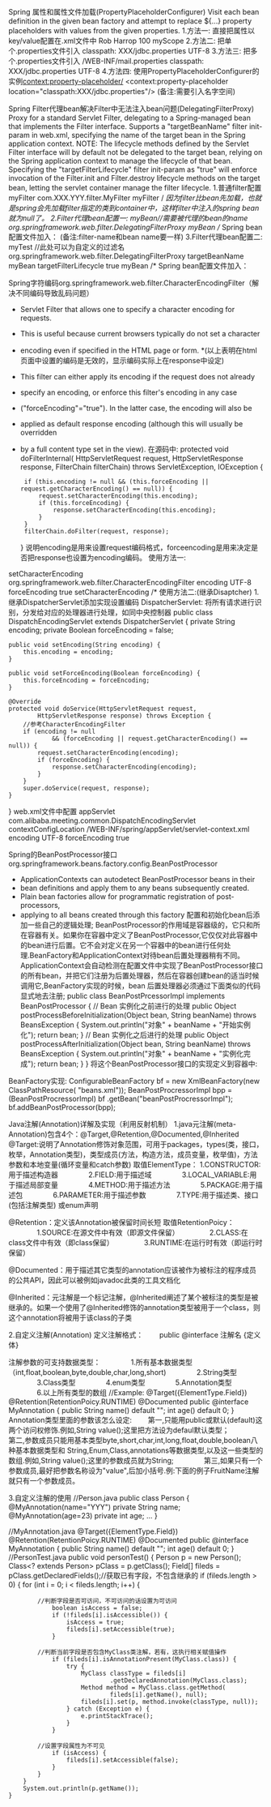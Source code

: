 Spring 属性和属性文件加载(PropertyPlaceholderConfigurer)
Visit each bean definition in the given bean factory and attempt to replace ${...} property
placeholders with values from the given properties.
1.方法一: 直接把属性以key/value配置在.xml文件中
	<bean class="org.springframework.beans.factory.config.PropertyPlaceholderConfigurer">
		<property name="properties">
			<props>
				<prop key="testBean.name">Rob Harrop</prop>
				<prop key="testBean.age">100</prop>
				<prop key="scopeName">myScope</prop>
			</props>
		</property>
	</bean>
2.方法二: 把单个.properties文件引入
	<bean class="org.springframework.beans.factory.config.PropertyPlaceholderConfigurer">
		<property name="location">
			<value>classpath: XXX/jdbc.properties</value>
		</property>
		<!-- 指定外部文件编码 -->
		<property name="fileEncoding">
      		<value>UTF-8</value>
    	</property>
	</bean>
3.方法三: 把多个.properties文件引入
	<bean class="org.springframework.beans.factory.config.PropertyPlaceholderConfigurer">
		<property name="locations">
			<list>
				<value>/WEB-INF/mail.properties</value>
    			<value>classpath: XXX/jdbc.properties</value>
			</list>
		</property>
		<!-- 指定外部文件编码 -->
		<property name="fileEncoding">
      		<value>UTF-8</value>
    	</property>
	</bean>
4.方法四: 使用PropertyPlaceholderConfigurer的实例<context:property-placeholder/>
	<context:property-placeholder location="classpath:XXX/jdbc.properties"/>
	(备注:需要引入名字空间)


Spring Filter代理bean解决Filter中无法注入bean问题(DelegatingFilterProxy)
Proxy for a standard Servlet Filter, delegating to a Spring-managed bean that
implements the Filter interface. Supports a "targetBeanName" filter init-param
in web.xml, specifying the name of the target bean in the Spring
application context.
NOTE: The lifecycle methods defined by the Servlet Filter interface
will by default not be delegated to the target bean, relying on the
Spring application context to manage the lifecycle of that bean. Specifying
the "targetFilterLifecycle" filter init-param as "true" will enforce invocation
of the Filter.init and Filter.destroy lifecycle methods
on the target bean, letting the servlet container manage the filter lifecycle.
1.普通filter配置
	<filter>
		<filter-name>myFilter</filter-name>
		<filter-class>com.XXX.YYY.filter.MyFilter</filter-class>
	</filter>
	<filter-mapping>
	    <filter-name>myFilter</filter-name>
	    <url-pattern>/*</url-pattern>
	</filter-mapping>
因为filter比bean先加载，也就是spring会先加载filter指定的类到container中，这样filter中注入的spring bean就为null了。
2.Filter代理bean配置一:
	<filter>
		<filter-name>myBean</filter-name>//需要被代理的bean的name
		<filter-class>org.springframework.web.filter.DelegatingFilterProxy</filter-class>
	</filter>
	<filter-mapping>
	    <filter-name>myBean</filter-name>
	    <url-pattern>/*</url-pattern>
	</filter-mapping>
	Spring bean配置文件加入：
	<bean id="myBean" class="com.XXX.YYYY.TestClass" />
	(备注:filter-name和bean name要一样)
3.Filter代理bean配置二:
	<filter>
		<filter-name>myTest</filter-name> //此处可以为自定义的过滤名
		<filter-class>org.springframework.web.filter.DelegatingFilterProxy</filter-class>
		<!-- 指定需要代理的bean -->
		<init-param>
			<param-name>targetBeanName</init-param>
			<param-value>myBean</param-value>
		</init-param>
		<!-- 是否需要执行代理的bean Filter中的init和destroy,默认false -->
		<init-param>
        	<param-name>targetFilterLifecycle</param-name>
        	<param-value>true</param-value>
    	</init-param>
	</filter>
	<filter-mapping>
	    <filter-name>myBean</filter-name>
	    <url-pattern>/*</url-pattern>
	</filter-mapping>
	Spring bean配置文件加入：
	<bean id="myBean" class="com.XXX.YYYY.TestClass" />

Spring字符编码org.springframework.web.filter.CharacterEncodingFilter（解决不同编码导致乱码问题）
 * Servlet Filter that allows one to specify a character encoding for requests.
 * This is useful because current browsers typically do not set a character
 * encoding even if specified in the HTML page or form.
 *(以上表明在html页面中设置的编码是无效的，显示编码实际上在response中设定)
 * This filter can either apply its encoding if the request does not already
 * specify an encoding, or enforce this filter's encoding in any case
 * ("forceEncoding"="true"). In the latter case, the encoding will also be
 * applied as default response encoding (although this will usually be overridden
 * by a full content type set in the view).
在源码中:
	protected void doFilterInternal(
			HttpServletRequest request, HttpServletResponse response, FilterChain filterChain)
			throws ServletException, IOException {

		if (this.encoding != null && (this.forceEncoding || request.getCharacterEncoding() == null)) {
			request.setCharacterEncoding(this.encoding);
			if (this.forceEncoding) {
				response.setCharacterEncoding(this.encoding);
			}
		}
		filterChain.doFilter(request, response);
	}
说明encoding是用来设置request编码格式，forceencoding是用来决定是否把response也设置为encoding编码。
使用方法一:
<filter>
	<filter-name>setCharacterEncoding</filter-name>
	<filter-class>org.springframework.web.filter.CharacterEncodingFilter</filter-class>
	<init-param>
        <param-name>encoding</param-name>
        <param-value>UTF-8</param-value>
    </init-param>
    <init-param>
        <param-name>forceEncoding</param-name>  <!-- default false -->
        <param-value>true</param-value>
    </init-param>
</filter>
<filter-mapping>
	<filter-name>setCharacterEncoding</filter-name>
	<url-pattern>/*</url-pattern>
</filter-mapping>
使用方法二:(继承Disaptcher)
1.继承DispatcherServlet添加实现设置编码 
DispatcherServlet: 将所有请求进行识别，分发给对应的处理器进行处理，如同中央控制器
public class DispatchEncodingServlet extends DispatcherServlet {
	private String encoding;
	private Boolean forceEncoding = false;

	public void setEncoding(String encoding) {
		this.encoding = encoding;
	}

	public void setForceEncoding(Boolean forceEncoding) {
		this.forceEncoding = forceEncoding;
	}

	@Override
	protected void doService(HttpServletRequest request,
			HttpServletResponse response) throws Exception {
		//参考CharacterEncodingFilter
		if (encoding != null
				&& (forceEncoding || request.getCharacterEncoding() == null)) {
			request.setCharacterEncoding(encoding);
			if (forceEncoding) {
				response.setCharacterEncoding(encoding);
			}
		}
		super.doService(request, response);
	}
}
web.xml文件中配置 
<servlet>
    <servlet-name>appServlet</servlet-name>
    <servlet-class>com.alibaba.meeting.common.DispatchEncodingServlet</servlet-class>
    <init-param>
      <param-name>contextConfigLocation</param-name>
      <param-value>/WEB-INF/spring/appServlet/servlet-context.xml</param-value>
    </init-param>
    <init-param>
  		<param-name>encoding</param-name>
  		<param-value>UTF-8</param-value>
  	</init-param>
  	<init-param>
  		<param-name>forceEncoding</param-name>
  		<param-value>true</param-value>
  	</init-param>
  </servlet>

Spring的BeanPostProcessor接口org.springframework.beans.factory.config.BeanPostProcessor
 * ApplicationContexts can autodetect BeanPostProcessor beans in their
 * bean definitions and apply them to any beans subsequently created.
 * Plain bean factories allow for programmatic registration of post-processors,
 * applying to all beans created through this factory
配置和初始化bean后添加一些自己的逻辑处理;
BeanPostProcessor的作用域是容器级的，它只和所在容器有关。如果你在容器中定义了BeanPostProcessor,它仅仅对此容器中的bean进行后置。它不会对定义在另一个容器中的bean进行任何处理.BeanFactory和ApplicationContext对待bean后置处理器稍有不同。ApplicationContext会自动检测在配置文件中实现了BeanPostProcessor接口的所有bean，并把它们注册为后置处理器，然后在容器创建bean的适当时候调用它,BeanFactory实现的时候，bean 后置处理器必须通过下面类似的代码显式地去注册;
public class BeanPostPrcessorImpl implements BeanPostProcessor {
    // Bean 实例化之前进行的处理
    public Object postProcessBeforeInitialization(Object bean, String beanName)
           throws BeansException {
       System.out.println("对象" + beanName + "开始实例化");
       return bean;
    }
    // Bean 实例化之后进行的处理
    public Object postProcessAfterInitialization(Object bean, String beanName)
           throws BeansException {
       System.out.println("对象" + beanName + "实例化完成");
       return bean;
    }
}
将这个BeanPostProcessor接口的实现定义到容器中:
<bean id="beanPostProcressorImpl" class="springTest.BeanPostProcressorImpl">
BeanFactory实现:
ConfigurableBeanFactory bf = new XmlBeanFactory(new ClassPathResource(
				"beans.xml"));
		BeanPostProcressorImpl bpp = (BeanPostProcressorImpl) bf
				.getBean("beanPostProcressorImpl");
		bf.addBeanPostProcessor(bpp);

Java注解(Annotation)详解及实现（利用反射机制）
1.java元注解(meta-Annotation)包含4个：@Target,@Retention,@Documented,@Inherited
@Target:说明了Annotation修饰对象范围，可用于packages，types(类，接口，枚举，Annotation类型)，类型成员(方法，构造方法，成员变量，枚举值)，方法参数和本地变量(循环变量和catch参数)
取值ElementType：
		1.CONSTRUCTOR:用于描述构造器
　　　　2.FIELD:用于描述域
　　　　3.LOCAL_VARIABLE:用于描述局部变量
　　　　4.METHOD:用于描述方法
　　　　5.PACKAGE:用于描述包
　　　　6.PARAMETER:用于描述参数
　　　　7.TYPE:用于描述类、接口(包括注解类型) 或enum声明

@Retention：定义该Annotation被保留时间长短
取值RetentionPoicy：
　　　　1.SOURCE:在源文件中有效（即源文件保留）
　　　　2.CLASS:在class文件中有效（即class保留）
　　　　3.RUNTIME:在运行时有效（即运行时保留）

@Documented：用于描述其它类型的annotation应该被作为被标注的程序成员的公共API，因此可以被例如javadoc此类的工具文档化

@Inherited：元注解是一个标记注解，@Inherited阐述了某个被标注的类型是被继承的。如果一个使用了@Inherited修饰的annotation类型被用于一个class，则这个annotation将被用于该class的子类

2.自定义注解(Annotation)
定义注解格式：
　　public @interface 注解名 {定义体}

注解参数的可支持数据类型：
　　　　1.所有基本数据类型（int,float,boolean,byte,double,char,long,short)
　　　　2.String类型
　　　　3.Class类型
　　　　4.enum类型
　　　　5.Annotation类型
　　　　6.以上所有类型的数组
//Example:
	@Target({ElementType.Field})
	@Retention(RetentionPoicy.RUNTIME)
	@Documented
	public @interface MyAnnotation {
		public String name() default "";
		int age() default 0;
	}
Annotation类型里面的参数该怎么设定:
　　第一,只能用public或默认(default)这两个访问权修饰.例如,String value();这里把方法设为defaul默认类型；　 　
　　第二,参数成员只能用基本类型byte,short,char,int,long,float,double,boolean八种基本数据类型和 String,Enum,Class,annotations等数据类型,以及这一些类型的数组.例如,String value();这里的参数成员就为String;　　
　　第三,如果只有一个参数成员,最好把参数名称设为"value",后加小括号.例:下面的例子FruitName注解就只有一个参数成员。

3.自定义注解的使用
//Person.java
	public class Person {
		@MyAnnotation(name="YYY")
		private String name;
		@MyAnnotation(age=23)
		private int age;
		...
	}

//MyAnnotation.java
	@Target({ElementType.Field})
	@Retention(RetentionPoicy.RUNTIME)
	@Documented
	public @interface MyAnnotation {
		public String name() default "";
		int age() default 0;
	}
//PersonTest.java
	public void personTest() {
		Person p = new Person();
		Class<? extends Person> pClass = p.getClass();
		Field[] fileds = pClass.getDeclaredFields();//获取已有字段，不包含继承的
		if (fileds.length > 0) {
			for (int i = 0; i < fileds.length; i++) {

			//判断字段是否可访问，不可访问的话设置为可访问
				boolean isAccess = false;
				if (!fileds[i].isAccessible()) {
					isAccess = true;
					fileds[i].setAccessible(true);
				}

			//判断当前字段是否包含MyClass类注解，若有，这执行相关赋值操作
				if (fileds[i].isAnnotationPresent(MyClass.class)) {
					try {
						MyClass classType = fileds[i]
								.getDeclaredAnnotation(MyClass.class);
						Method method = MyClass.class.getMethod(
								fileds[i].getName(), null);
						fileds[i].set(p, method.invoke(classType, null));
					} catch (Exception e) {
						e.printStackTrace();
					}
				}

			//设置字段属性为不可见
				if (isAccess) {
					fileds[i].setAccessible(false);
				}
			}
		}
		System.out.println(p.getName());
	}





